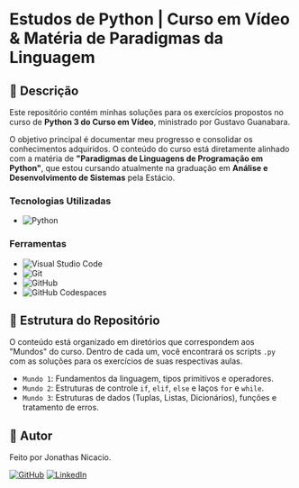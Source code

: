 # Estudos de Python | Curso em Vídeo & Matéria de Paradigmas da Linguagem

## 🎯 Descrição

Este repositório contém minhas soluções para os exercícios propostos no curso de **Python 3 do Curso em Vídeo**, ministrado por Gustavo Guanabara.

O objetivo principal é documentar meu progresso e consolidar os conhecimentos adquiridos. O conteúdo do curso está diretamente alinhado com a matéria de **"Paradigmas de Linguagens de Programação em Python"**, que estou cursando atualmente na graduação em **Análise e Desenvolvimento de Sistemas** pela Estácio.
### Tecnologias Utilizadas

* ![Python](https://img.shields.io/badge/Python-3776AB?style=for-the-badge&logo=python&logoColor=white)

### Ferramentas

* ![Visual Studio Code](https://img.shields.io/badge/Visual_Studio_Code-007ACC?style=for-the-badge&logo=visual-studio-code&logoColor=white)
* ![Git](https://img.shields.io/badge/GIT-E44C30?style=for-the-badge&logo=git&logoColor=white)
* ![GitHub](https://img.shields.io/badge/GitHub-100000?style=for-the-badge&logo=github&logoColor=white)
* ![GitHub Codespaces](https://img.shields.io/badge/GitHub_Codespaces-000000?style=for-the-badge&logo=github&logoColor=white)

## 📂 Estrutura do Repositório

O conteúdo está organizado em diretórios que correspondem aos "Mundos" do curso. Dentro de cada um, você encontrará os scripts `.py` com as soluções para os exercícios de suas respectivas aulas.

- `Mundo 1`: Fundamentos da linguagem, tipos primitivos e operadores.
- `Mundo 2`: Estruturas de controle `if`, `elif`, `else` e laços `for` e `while`.
- `Mundo 3`: Estruturas de dados (Tuplas, Listas, Dicionários), funções e tratamento de erros.

## 👤 Autor

Feito por Jonathas Nicacio.

[![GitHub](https://img.shields.io/badge/GitHub-100000?style=for-the-badge&logo=github&logoColor=white)](https://github.com/CRFjonathas)
[![LinkedIn](https://img.shields.io/badge/LinkedIn-0077B5?style=for-the-badge&logo=linkedin&logoColor=white)](https://www.linkedin.com/in/jonathasnicacio-dev/)
